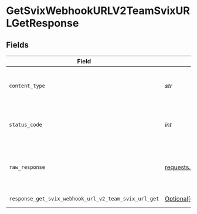 # GetSvixWebhookURLV2TeamSvixURLGetResponse


## Fields

| Field                                                                                                                                                                                                    | Type                                                                                                                                                                                                     | Required                                                                                                                                                                                                 | Description                                                                                                                                                                                              |
| -------------------------------------------------------------------------------------------------------------------------------------------------------------------------------------------------------- | -------------------------------------------------------------------------------------------------------------------------------------------------------------------------------------------------------- | -------------------------------------------------------------------------------------------------------------------------------------------------------------------------------------------------------- | -------------------------------------------------------------------------------------------------------------------------------------------------------------------------------------------------------- |
| `content_type`                                                                                                                                                                                           | *str*                                                                                                                                                                                                    | :heavy_check_mark:                                                                                                                                                                                       | HTTP response content type for this operation                                                                                                                                                            |
| `status_code`                                                                                                                                                                                            | *int*                                                                                                                                                                                                    | :heavy_check_mark:                                                                                                                                                                                       | HTTP response status code for this operation                                                                                                                                                             |
| `raw_response`                                                                                                                                                                                           | [requests.Response](https://requests.readthedocs.io/en/latest/api/#requests.Response)                                                                                                                    | :heavy_check_mark:                                                                                                                                                                                       | Raw HTTP response; suitable for custom response parsing                                                                                                                                                  |
| `response_get_svix_webhook_url_v2_team_svix_url_get`                                                                                                                                                     | [Optional[operations.GetSvixWebhookURLV2TeamSvixURLGetResponseGetSvixWebhookURLV2TeamSvixURLGet]](../../models/operations/getsvixwebhookurlv2teamsvixurlgetresponsegetsvixwebhookurlv2teamsvixurlget.md) | :heavy_minus_sign:                                                                                                                                                                                       | Successful Response                                                                                                                                                                                      |